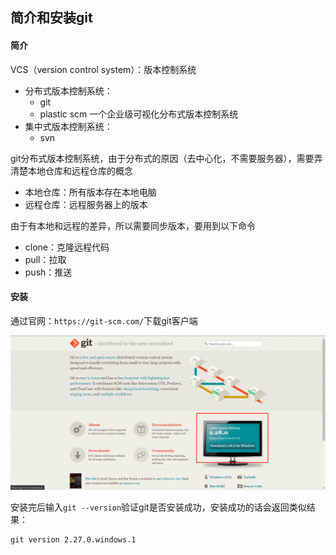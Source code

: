 ## 简介和安装git

#### 简介
VCS（version control system）：版本控制系统
- 分布式版本控制系统：
    - git
    - plastic scm 一个企业级可视化分布式版本控制系统
- 集中式版本控制系统：
    - svn

git分布式版本控制系统，由于分布式的原因（去中心化，不需要服务器），需要弄清楚本地仓库和远程仓库的概念
- 本地仓库：所有版本存在本地电脑
- 远程仓库：远程服务器上的版本

由于有本地和远程的差异，所以需要同步版本，要用到以下命令
- clone：克隆远程代码
- pull：拉取
- push：推送

#### 安装
通过官网：```https://git-scm.com/```下载git客户端

![](.安装git_images/babb353e.png)

安装完后输入```git --version```验证git是否安装成功，安装成功的话会返回类似结果：
```shell script
git version 2.27.0.windows.1
```